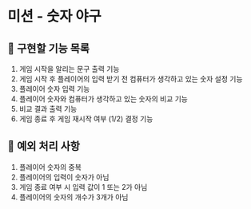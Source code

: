 # 미션 - 숫자 야구

## 🚀 구현할 기능 목록

1. 게임 시작을 알리는 문구 출력 기능
2. 게임 시작 후 플레이어의 입력 받기 전 컴퓨터가 생각하고 있는 숫자 설정 기능
3. 플레이어 숫자 입력 기능
4. 플레이어 숫자와 컴퓨터가 생각하고 있는 숫자의 비교 기능
5. 비교 결과 출력 기능
6. 게임 종료 후 게임 재시작 여부 (1/2) 결정 기능

## 🚨 예외 처리 사항

1. 플레이어 숫자의 중복
2. 플레이어의 입력이 숫자가 아님
3. 게임 종료 여부 시 입력 값이 1 또는 2가 아님
4. 플레이어의 숫자의 개수가 3개가 아님